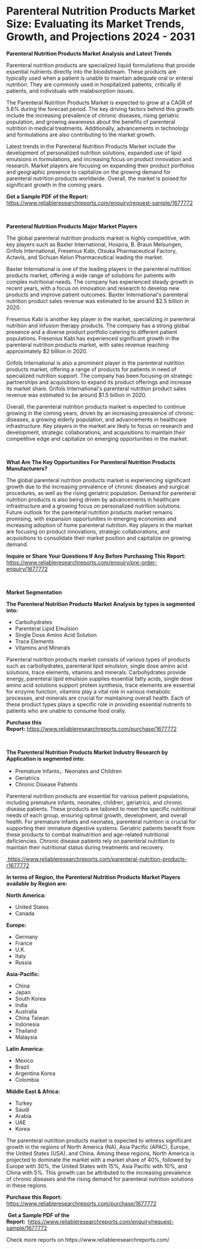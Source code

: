 <p><h1>Parenteral Nutrition Products Market Size: Evaluating its Market Trends, Growth, and Projections 2024 - 2031</h1></p><p><strong>Parenteral Nutrition Products Market Analysis and Latest Trends</strong></p>
<p><p>Parenteral nutrition products are specialized liquid formulations that provide essential nutrients directly into the bloodstream. These products are typically used when a patient is unable to maintain adequate oral or enteral nutrition. They are commonly used in hospitalized patients, critically ill patients, and individuals with malabsorption issues.</p><p>The Parenteral Nutrition Products Market is expected to grow at a CAGR of 5.6% during the forecast period. The key driving factors behind this growth include the increasing prevalence of chronic diseases, rising geriatric population, and growing awareness about the benefits of parenteral nutrition in medical treatments. Additionally, advancements in technology and formulations are also contributing to the market growth.</p><p>Latest trends in the Parenteral Nutrition Products Market include the development of personalized nutrition solutions, expanded use of lipid emulsions in formulations, and increasing focus on product innovation and research. Market players are focusing on expanding their product portfolios and geographic presence to capitalize on the growing demand for parenteral nutrition products worldwide. Overall, the market is poised for significant growth in the coming years.</p></p>
<p><strong>Get a Sample PDF of the Report:&nbsp;</strong> <a href="https://www.reliableresearchreports.com/enquiry/request-sample/1677772">https://www.reliableresearchreports.com/enquiry/request-sample/1677772</a></p>
<p>&nbsp;</p>
<p><strong>Parenteral Nutrition Products Major Market Players</strong></p>
<p><p>The global parenteral nutrition products market is highly competitive, with key players such as Baxter International, Hospira, B. Braun Melsungen, Grifols International, Fresenius Kabi, Otsuka Pharmaceutical Factory, Actavis, and Sichuan Kelun Pharmaceutical leading the market.</p><p>Baxter International is one of the leading players in the parenteral nutrition products market, offering a wide range of solutions for patients with complex nutritional needs. The company has experienced steady growth in recent years, with a focus on innovation and research to develop new products and improve patient outcomes. Baxter International's parenteral nutrition product sales revenue was estimated to be around $2.5 billion in 2020.</p><p>Fresenius Kabi is another key player in the market, specializing in parenteral nutrition and infusion therapy products. The company has a strong global presence and a diverse product portfolio catering to different patient populations. Fresenius Kabi has experienced significant growth in the parenteral nutrition products market, with sales revenue reaching approximately $2 billion in 2020.</p><p>Grifols International is also a prominent player in the parenteral nutrition products market, offering a range of products for patients in need of specialized nutrition support. The company has been focusing on strategic partnerships and acquisitions to expand its product offerings and increase its market share. Grifols International's parenteral nutrition product sales revenue was estimated to be around $1.5 billion in 2020.</p><p>Overall, the parenteral nutrition products market is expected to continue growing in the coming years, driven by an increasing prevalence of chronic diseases, a growing elderly population, and advancements in healthcare infrastructure. Key players in the market are likely to focus on research and development, strategic collaborations, and acquisitions to maintain their competitive edge and capitalize on emerging opportunities in the market.</p></p>
<p>&nbsp;</p>
<p><strong>What Are The Key Opportunities For Parenteral Nutrition Products Manufacturers?</strong></p>
<p><p>The global parenteral nutrition products market is experiencing significant growth due to the increasing prevalence of chronic diseases and surgical procedures, as well as the rising geriatric population. Demand for parenteral nutrition products is also being driven by advancements in healthcare infrastructure and a growing focus on personalized nutrition solutions. Future outlook for the parenteral nutrition products market remains promising, with expansion opportunities in emerging economies and increasing adoption of home parenteral nutrition. Key players in the market are focusing on product innovations, strategic collaborations, and acquisitions to consolidate their market position and capitalize on growing demand.</p></p>
<p><strong>Inquire or Share Your Questions If Any Before Purchasing This Report:</strong> <a href="https://www.reliableresearchreports.com/enquiry/pre-order-enquiry/1677772">https://www.reliableresearchreports.com/enquiry/pre-order-enquiry/1677772</a></p>
<p>&nbsp;</p>
<p><strong>Market Segmentation</strong></p>
<p><strong>The Parenteral Nutrition Products Market Analysis by types is segmented into:</strong></p>
<p><ul><li>Carbohydrates</li><li>Parenteral Lipid Emulsion</li><li>Single Dose Amino Acid Solution</li><li>Trace Elements</li><li>Vitamins and Minerals</li></ul></p>
<p><p>Parenteral nutrition products market consists of various types of products such as carbohydrates, parenteral lipid emulsion, single dose amino acid solutions, trace elements, vitamins and minerals. Carbohydrates provide energy, parenteral lipid emulsion supplies essential fatty acids, single dose amino acid solutions support protein synthesis, trace elements are essential for enzyme function, vitamins play a vital role in various metabolic processes, and minerals are crucial for maintaining overall health. Each of these product types plays a specific role in providing essential nutrients to patients who are unable to consume food orally.</p></p>
<p><strong>Purchase this Report:&nbsp;</strong><a href="https://www.reliableresearchreports.com/purchase/1677772">https://www.reliableresearchreports.com/purchase/1677772</a></p>
<p>&nbsp;</p>
<p><strong>The Parenteral Nutrition Products Market Industry Research by Application is segmented into:</strong></p>
<p><ul><li>Premature Infants，Neonates and Children</li><li>Geriatrics</li><li>Chronic Disease Patients</li></ul></p>
<p><p>Parenteral nutrition products are essential for various patient populations, including premature infants, neonates, children, geriatrics, and chronic disease patients. These products are tailored to meet the specific nutritional needs of each group, ensuring optimal growth, development, and overall health. For premature infants and neonates, parenteral nutrition is crucial for supporting their immature digestive systems. Geriatric patients benefit from these products to combat malnutrition and age-related nutritional deficiencies. Chronic disease patients rely on parenteral nutrition to maintain their nutritional status during treatments and recovery.</p></p>
<p><a href="https://www.reliableresearchreports.com/parenteral-nutrition-products-r1677772">&nbsp;https://www.reliableresearchreports.com/parenteral-nutrition-products-r1677772</a></p>
<p><strong>In terms of Region, the Parenteral Nutrition Products Market Players available by Region are:</strong></p>
<p>
    <p> <strong> North America: </strong>
        <ul>
            <li>United States</li>
            <li>Canada</li>
        </ul>
        </p> 
    <p> <strong> Europe: </strong>
        <ul>
            <li>Germany</li>
            <li>France</li>
            <li>U.K.</li>
            <li>Italy</li>
            <li>Russia</li>
        </ul>
        </p> 
    <p> <strong> Asia-Pacific: </strong>
        <ul>
            <li>China</li>
            <li>Japan</li>
            <li>South Korea</li>
            <li>India</li>
            <li>Australia</li>
            <li>China Taiwan</li>
            <li>Indonesia</li>
            <li>Thailand</li>
            <li>Malaysia</li>
        </ul>
        </p> 
    <p> <strong> Latin America: </strong>
        <ul>
            <li>Mexico</li>
            <li>Brazil</li>
            <li>Argentina Korea</li>
            <li>Colombia</li>
        </ul>
        </p> 
    <p> <strong> Middle East & Africa: </strong>
        <ul>
            <li>Turkey</li>
            <li>Saudi</li>
            <li>Arabia</li>
            <li>UAE</li>
            <li>Korea</li>
        </ul>
    </p>
    </p>
<p><p>The parenteral nutrition products market is expected to witness significant growth in the regions of North America (NA), Asia Pacific (APAC), Europe, the United States (USA), and China. Among these regions, North America is projected to dominate the market with a market share of 40%, followed by Europe with 30%, the United States with 15%, Asia Pacific with 10%, and China with 5%. This growth can be attributed to the increasing prevalence of chronic diseases and the rising demand for parenteral nutrition solutions in these regions.</p></p>
<p><strong>Purchase this Report: </strong><a href="https://www.reliableresearchreports.com/purchase/1677772">https://www.reliableresearchreports.com/purchase/1677772</a></p>
<p>&nbsp;<strong>Get a Sample PDF of the Report:&nbsp;&nbsp;</strong><a href="https://www.reliableresearchreports.com/enquiry/request-sample/1677772">https://www.reliableresearchreports.com/enquiry/request-sample/1677772</a></p>
<p><strong></strong></p>
<p>Check more reports on https://www.reliableresearchreports.com/</p>